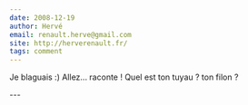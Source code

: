 ```yaml
---
date: 2008-12-19
author: Hervé
email: renault.herve@gmail.com
site: http://herverenault.fr/
tags: comment
---
```


<p>Je blaguais :) Allez... raconte ! Quel est ton tuyau ? ton filon ?</p>
---